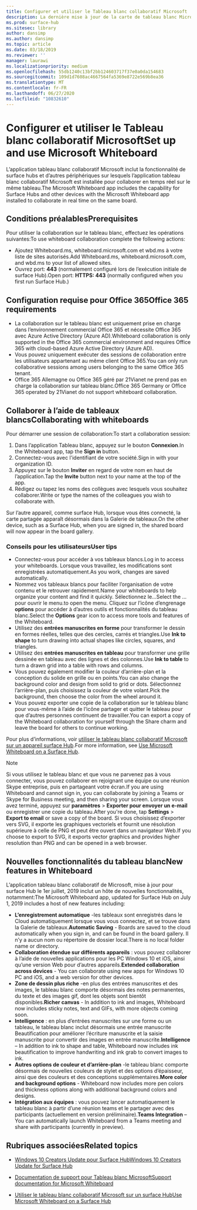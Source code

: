 ```yaml
---
title: Configurer et utiliser le Tableau blanc collaboratif Microsoft
description: La dernière mise à jour de la carte de tableau blanc Microsoft inclut la possibilité de collaborer en temps réel sur deux moyeux de surface dans le même tableau.
ms.prod: surface-hub
ms.sitesec: library
author: dansimp
ms.author: dansimp
ms.topic: article
ms.date: 03/18/2019
ms.reviewer: ''
manager: laurawi
ms.localizationpriority: medium
ms.openlocfilehash: 55db1240c13bf2bb124603717f37e0a0da154683
ms.sourcegitcommit: 109d1d7608ac4667564fa5369e8722e569b8ea36
ms.translationtype: MT
ms.contentlocale: fr-FR
ms.lasthandoff: 06/27/2020
ms.locfileid: "10832610"
---
```

# <span data-ttu-id="52726-103">Configurer et utiliser le Tableau blanc collaboratif Microsoft</span><span class="sxs-lookup"><span data-stu-id="52726-103">Set up and use Microsoft Whiteboard</span></span>

<span data-ttu-id="52726-104">L’application tableau blanc collaboratif Microsoft inclut la fonctionnalité de surface hubs et d’autres périphériques sur lesquels l’application tableau blanc collaboratif Microsoft est installée pour collaborer en temps réel sur le même tableau.</span><span class="sxs-lookup"><span data-stu-id="52726-104">The Microsoft Whiteboard app includes the capability for Surface Hubs and other devices with the Microsoft Whiteboard app installed to collaborate in real time on the same board.</span></span>

## <span data-ttu-id="52726-105">Conditions préalables</span><span class="sxs-lookup"><span data-stu-id="52726-105">Prerequisites</span></span>

<span data-ttu-id="52726-106">Pour utiliser la collaboration sur le tableau blanc, effectuez les opérations suivantes:</span><span class="sxs-lookup"><span data-stu-id="52726-106">To use whiteboard collaboration complete the following actions:</span></span>

- <span data-ttu-id="52726-107">Ajoutez Whiteboard.ms, whiteboard.microsoft.com et wbd.ms à votre liste de sites autorisés.</span><span class="sxs-lookup"><span data-stu-id="52726-107">Add  Whiteboard.ms, whiteboard.microsoft.com, and wbd.ms to your list of allowed sites.</span></span>
- <span data-ttu-id="52726-108">Ouvrez port: **443** (normalement configuré lors de l’exécution initiale de surface Hub).</span><span class="sxs-lookup"><span data-stu-id="52726-108">Open port: **HTTPS: 443** (normally configured when you first run Surface Hub.)</span></span>

## <span data-ttu-id="52726-109">Configuration requise pour Office 365</span><span class="sxs-lookup"><span data-stu-id="52726-109">Office 365 requirements</span></span>

- <span data-ttu-id="52726-110">La collaboration sur le tableau blanc est uniquement prise en charge dans l’environnement commercial Office 365 et nécessite Office 365 avec Azure Active Directory (Azure AD).</span><span class="sxs-lookup"><span data-stu-id="52726-110">Whiteboard collaboration is only supported in the Office 365 commercial environment and requires Office 365 with cloud-based Azure Active Directory (Azure AD).</span></span>
- <span data-ttu-id="52726-111">Vous pouvez uniquement exécuter des sessions de collaboration entre les utilisateurs appartenant au même client Office 365.</span><span class="sxs-lookup"><span data-stu-id="52726-111">You can only run collaborative sessions among users belonging to the same Office 365 tenant.</span></span>
- <span data-ttu-id="52726-112">Office 365 Allemagne ou Office 365 géré par 21Vianet ne prend pas en charge la collaboration sur tableau blanc.</span><span class="sxs-lookup"><span data-stu-id="52726-112">Office 365 Germany or Office 365 operated by 21Vianet do not support whiteboard collaboration.</span></span>

## <span data-ttu-id="52726-113">Collaborer à l’aide de tableaux blancs</span><span class="sxs-lookup"><span data-stu-id="52726-113">Collaborating with whiteboards</span></span>

<span data-ttu-id="52726-114">Pour démarrer une session de collaboration:</span><span class="sxs-lookup"><span data-stu-id="52726-114">To start a collaboration session:</span></span>

1. <span data-ttu-id="52726-115">Dans l’application Tableau blanc, appuyez sur le bouton **Connexion**.</span><span class="sxs-lookup"><span data-stu-id="52726-115">In the Whiteboard app, tap the **Sign in** button.</span></span>
2. <span data-ttu-id="52726-116">Connectez-vous avec l'identifiant de votre société.</span><span class="sxs-lookup"><span data-stu-id="52726-116">Sign in with your organization ID.</span></span>
3. <span data-ttu-id="52726-117">Appuyez sur le bouton **Inviter** en regard de votre nom en haut de l’application.</span><span class="sxs-lookup"><span data-stu-id="52726-117">Tap the **Invite** button next to your name at the top of the app.</span></span>
4. <span data-ttu-id="52726-118">Rédigez ou tapez les noms des collègues avec lesquels vous souhaitez collaborer.</span><span class="sxs-lookup"><span data-stu-id="52726-118">Write or type the names of the colleagues you wish to collaborate with.</span></span>

<span data-ttu-id="52726-119">Sur l’autre appareil, comme surface Hub, lorsque vous êtes connecté, la carte partagée apparaît désormais dans la Galerie de tableaux.</span><span class="sxs-lookup"><span data-stu-id="52726-119">On the other device, such as a Surface Hub, when you are signed in, the shared board will now appear in the board gallery.</span></span>

### <span data-ttu-id="52726-120">Conseils pour les utilisateurs</span><span class="sxs-lookup"><span data-stu-id="52726-120">User tips</span></span>
- <span data-ttu-id="52726-121">Connectez-vous pour accéder à vos tableaux blancs.</span><span class="sxs-lookup"><span data-stu-id="52726-121">Log in to access your whiteboards.</span></span> <span data-ttu-id="52726-122">Lorsque vous travaillez, les modifications sont enregistrées automatiquement.</span><span class="sxs-lookup"><span data-stu-id="52726-122">As you work, changes are saved automatically.</span></span>
- <span data-ttu-id="52726-123">Nommez vos tableaux blancs pour faciliter l’organisation de votre contenu et le retrouver rapidement.</span><span class="sxs-lookup"><span data-stu-id="52726-123">Name your whiteboards to help organize your content and find it quickly.</span></span> <span data-ttu-id="52726-124">Sélectionnez le...</span><span class="sxs-lookup"><span data-stu-id="52726-124">Select the …</span></span> <span data-ttu-id="52726-125">pour ouvrir le menu.</span><span class="sxs-lookup"><span data-stu-id="52726-125">to open the menu.</span></span> <span data-ttu-id="52726-126">Cliquez sur l’icône d’engrenage **options** pour accéder à d’autres outils et fonctionnalités du tableau blanc.</span><span class="sxs-lookup"><span data-stu-id="52726-126">Select the **Options** gear icon to access more tools and features of the Whiteboard.</span></span>
- <span data-ttu-id="52726-127">Utilisez des **entrées manuscrites en forme** pour transformer le dessin en formes réelles, telles que des cercles, carrés et triangles.</span><span class="sxs-lookup"><span data-stu-id="52726-127">Use **Ink to shape** to turn drawing into actual shapes like circles, squares, and triangles.</span></span>
- <span data-ttu-id="52726-128">Utilisez des **entrées manuscrites en tableau** pour transformer une grille dessinée en tableau avec des lignes et des colonnes.</span><span class="sxs-lookup"><span data-stu-id="52726-128">Use **Ink to table** to turn a drawn grid into a table with rows and columns.</span></span>
- <span data-ttu-id="52726-129">Vous pouvez également modifier la couleur d’arrière-plan et la conception du solide en grille ou en points.</span><span class="sxs-lookup"><span data-stu-id="52726-129">You can also change the background color and design from solid to grid or dots.</span></span> <span data-ttu-id="52726-130">Sélectionnez l’arrière-plan, puis choisissez la couleur de votre volant.</span><span class="sxs-lookup"><span data-stu-id="52726-130">Pick the background, then choose the color from the wheel around it.</span></span>
- <span data-ttu-id="52726-131">Vous pouvez exporter une copie de la collaboration sur le tableau blanc pour vous-même à l’aide de l’icône partager et quitter le tableau pour que d’autres personnes continuent de travailler.</span><span class="sxs-lookup"><span data-stu-id="52726-131">You can export a copy of the Whiteboard collaboration for yourself through the Share charm and leave the board for others to continue working.</span></span>

<span data-ttu-id="52726-132">Pour plus d’informations, voir [utiliser le tableau blanc collaboratif Microsoft sur un appareil surface Hub](https://support.office.com/article/use-microsoft-whiteboard-on-a-surface-hub-5c594985-129d-43f9-ace5-7dee96f7621d).</span><span class="sxs-lookup"><span data-stu-id="52726-132">For more information, see [Use Microsoft Whiteboard on a Surface Hub](https://support.office.com/article/use-microsoft-whiteboard-on-a-surface-hub-5c594985-129d-43f9-ace5-7dee96f7621d).</span></span>

> [!NOTE]
>  <span data-ttu-id="52726-133">Si vous utilisez le tableau blanc et que vous ne parvenez pas à vous connecter, vous pouvez collaborer en rejoignant une équipe ou une réunion Skype entreprise, puis en partageant votre écran.</span><span class="sxs-lookup"><span data-stu-id="52726-133">If you are using Whiteboard and cannot sign in, you can collaborate by joining a Teams or Skype for Business meeting, and then sharing your screen.</span></span> <span data-ttu-id="52726-134">Lorsque vous avez terminé, appuyez sur **paramètres**  >  **Exporter pour envoyer un e-mail** ou enregistrer une copie du tableau.</span><span class="sxs-lookup"><span data-stu-id="52726-134">After you're done, tap **Settings** > **Export to email** or save a copy of the board.</span></span> <span data-ttu-id="52726-135">Si vous choisissez d’exporter vers SVG, il exporte les graphiques vectoriels et fournit une résolution supérieure à celle de PNG et peut être ouvert dans un navigateur Web.</span><span class="sxs-lookup"><span data-stu-id="52726-135">If you choose to export to SVG, it exports vector graphics and provides higher resolution than PNG and can be opened in a web browser.</span></span>

## <span data-ttu-id="52726-136">Nouvelles fonctionnalités du tableau blanc</span><span class="sxs-lookup"><span data-stu-id="52726-136">New features in Whiteboard</span></span>

<span data-ttu-id="52726-137">L’application tableau blanc collaboratif de Microsoft, mise à jour pour surface Hub le 1er juillet, 2019 inclut un hôte de nouvelles fonctionnalités, notamment:</span><span class="sxs-lookup"><span data-stu-id="52726-137">The Microsoft Whiteboard app, updated for Surface Hub on July 1, 2019 includes a host of new features including:</span></span>

- <span data-ttu-id="52726-138">**L’enregistrement automatique** -les tableaux sont enregistrés dans le Cloud automatiquement lorsque vous vous connectez, et se trouve dans la Galerie de tableaux.</span><span class="sxs-lookup"><span data-stu-id="52726-138">**Automatic Saving** - Boards are saved to the cloud automatically when you sign in, and can be found in the board gallery.</span></span> <span data-ttu-id="52726-139">Il n’y a aucun nom ou répertoire de dossier local.</span><span class="sxs-lookup"><span data-stu-id="52726-139">There is no local folder name or directory.</span></span>
- <span data-ttu-id="52726-140">**Collaboration étendue sur différents appareils** : vous pouvez collaborer à l’aide de nouvelles applications pour les PC Windows 10 et iOS, ainsi qu’une version Web pour d’autres appareils.</span><span class="sxs-lookup"><span data-stu-id="52726-140">**Extended collaboration across devices** - You can collaborate using new apps for Windows 10 PC and iOS, and a web version for other devices.</span></span>
- <span data-ttu-id="52726-141">**Zone de dessin plus riche** -en plus des entrées manuscrites et des images, le tableau blanc comporte désormais des notes permanentes, du texte et des images gif, dont les objets sont bientôt disponibles.</span><span class="sxs-lookup"><span data-stu-id="52726-141">**Richer canvas** - In addition to ink and images, Whiteboard now includes sticky notes, text and GIFs, with more objects coming soon.</span></span>
- <span data-ttu-id="52726-142">**Intelligence** : en plus d’entrées manuscrites sur une forme ou un tableau, le tableau blanc inclut désormais une entrée manuscrite Beautification pour améliorer l’écriture manuscrite et la saisie manuscrite pour convertir des images en entrée manuscrite.</span><span class="sxs-lookup"><span data-stu-id="52726-142">**Intelligence** – In addition to ink to shape and table, Whiteboard now includes ink beautification to improve handwriting and ink grab to convert images to ink.</span></span>
- <span data-ttu-id="52726-143">**Autres options de couleur et d’arrière-plan** -le tableau blanc comporte désormais de nouvelles couleurs de stylet et des options d’épaisseur, ainsi que des couleurs et des conceptions supplémentaires.</span><span class="sxs-lookup"><span data-stu-id="52726-143">**More color and background options** - Whiteboard now includes more pen colors and thickness options along with additional background colors and designs.</span></span>
- <span data-ttu-id="52726-144">**Intégration aux équipes** : vous pouvez lancer automatiquement le tableau blanc à partir d’une réunion teams et le partager avec des participants (actuellement en version préliminaire).</span><span class="sxs-lookup"><span data-stu-id="52726-144">**Teams Integration** – You can automatically launch Whiteboard from a Teams meeting and share with participants (currently in preview).</span></span>


## <span data-ttu-id="52726-145">Rubriques associées</span><span class="sxs-lookup"><span data-stu-id="52726-145">Related topics</span></span>

- [<span data-ttu-id="52726-146">Windows 10 Creators Update pour Surface Hub</span><span class="sxs-lookup"><span data-stu-id="52726-146">Windows 10 Creators Update for Surface Hub</span></span>](https://www.microsoft.com/surface/support/surface-hub/windows-10-creators-update-surface-hub)

- [<span data-ttu-id="52726-147">Documentation de support pour Tableau blanc Microsoft</span><span class="sxs-lookup"><span data-stu-id="52726-147">Support documentation for Microsoft Whiteboard</span></span>](https://support.office.com/article/Whiteboard-Help-0c0f2aa0-b1bb-491c-b814-fd22de4d7c01)

- [<span data-ttu-id="52726-148">Utiliser le tableau blanc collaboratif Microsoft sur un surface Hub</span><span class="sxs-lookup"><span data-stu-id="52726-148">Use Microsoft Whiteboard on a Surface Hub</span></span>](https://support.office.com/article/use-microsoft-whiteboard-on-a-surface-hub-5c594985-129d-43f9-ace5-7dee96f7621d)
